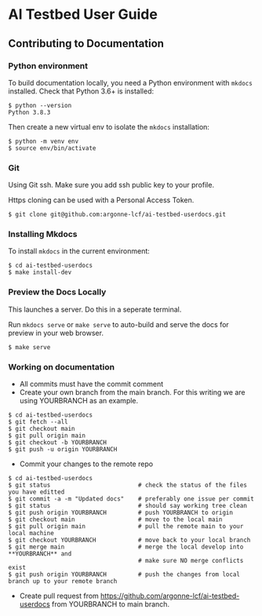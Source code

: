 # AI Testbed User Guide

## Contributing to Documentation

### Python environment

To build documentation locally, you need a Python environment with `mkdocs` installed.  Check that Python 3.6+ is installed:

```
$ python --version
Python 3.8.3
```

Then create a new virtual env to isolate the `mkdocs` installation:
```
$ python -m venv env
$ source env/bin/activate
```

### Git

Using Git ssh. Make sure you add ssh public key to your profile.

Https cloning can be used with a Personal Access Token.

```
$ git clone git@github.com:argonne-lcf/ai-testbed-userdocs.git
```

### Installing Mkdocs

To install `mkdocs` in the current environment: 

```
$ cd ai-testbed-userdocs
$ make install-dev
```

### Preview the Docs Locally

This launches a server.  Do this in a seperate terminal.

Run `mkdocs serve` or `make serve` to auto-build and serve the docs for preview in your web browser.

```
$ make serve
```

### Working on documentation

* All commits must have the commit comment
* Create your own branch from the main branch.  For this writing we are using YOURBRANCH as an example.

```
$ cd ai-testbed-userdocs
$ git fetch --all
$ git checkout main
$ git pull origin main
$ git checkout -b YOURBRANCH
$ git push -u origin YOURBRANCH
```
* Commit your changes to the remote repo
```
$ cd ai-testbed-userdocs
$ git status                         # check the status of the files you have editted
$ git commit -a -m "Updated docs"    # preferably one issue per commit
$ git status                         # should say working tree clean
$ git push origin YOURBRANCH         # push YOURBRANCH to origin
$ git checkout main                  # move to the local main
$ git pull origin main               # pull the remote main to your local machine
$ git checkout YOURBRANCH            # move back to your local branch
$ git merge main                     # merge the local develop into **YOURBRANCH** and
                                     # make sure NO merge conflicts exist
$ git push origin YOURBRANCH         # push the changes from local branch up to your remote branch
```
* Create pull request from https://github.com/argonne-lcf/ai-testbed-userdocs from YOURBRANCH to main branch.
